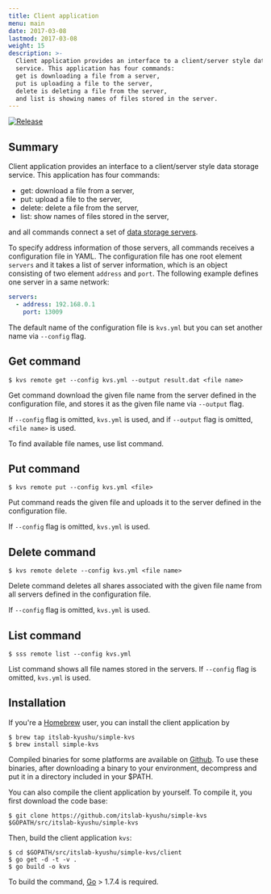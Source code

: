 ```yaml
---
title: Client application
menu: main
date: 2017-03-08
lastmod: 2017-03-08
weight: 15
description: >-
  Client application provides an interface to a client/server style data storage
  service. This application has four commands:
  get is downloading a file from a server,
  put is uploading a file to the server,
  delete is deleting a file from the server,
  and list is showing names of files stored in the server.
---
```

[![Release](https://img.shields.io/badge/release-0.2.0-brightgreen.svg)](https://github.com/itslab-kyushu/simple-kvs/releases/tag/v0.2.0)

## Summary
Client application provides an interface to a client/server style data storage
service.
This application has four commands:

* get: download a file from a server,
* put: upload a file to the server,
* delete: delete a file from the server,
* list: show names of files stored in the server,

and all commands connect a set of [data storage servers](../server).

To specify address information of those servers, all commands receives a
configuration file in YAML.
The configuration file has one root element `servers` and it takes a list of
server information, which is an object consisting of two element `address` and
`port`.
The following example defines one server in a same network:

```yaml
servers:
  - address: 192.168.0.1
    port: 13009
```

The default name of the configuration file is `kvs.yml` but you can set another
name via `--config` flag.

## Get command
```shell
$ kvs remote get --config kvs.yml --output result.dat <file name>
```

Get command download the given file name from the server
defined in the configuration file, and stores it as the given file name via
`--output` flag.

If `--config` flag is omitted, `kvs.yml` is used, and if `--output` flag is
omitted, `<file name>` is used.

To find available file names, use list command.


## Put command
```shell
$ kvs remote put --config kvs.yml <file>
```

Put command reads the given file and uploads it to the server defined in the
configuration file.

If `--config` flag is omitted, `kvs.yml` is used.

## Delete command
```shell
$ kvs remote delete --config kvs.yml <file name>
```

Delete command deletes all shares associated with the given file name from all
servers defined in the configuration file.

If `--config` flag is omitted, `kvs.yml` is used.

## List command
```shell
$ sss remote list --config kvs.yml
```

List command shows all file names stored in the servers.
If `--config` flag is omitted, `kvs.yml` is used.

## Installation
If you're a [Homebrew](http://brew.sh/) user,
you can install the client application by

```shell
$ brew tap itslab-kyushu/simple-kvs
$ brew install simple-kvs
```

Compiled binaries for some platforms are available on
[Github](https://github.com/itslab-kyushu/simple-kvs/releases).
To use these binaries, after downloading a binary to your environment, decompress and put it in a directory included in your $PATH.

You can also compile the client application by yourself.
To compile it, you first download the code base:

```shell
$ git clone https://github.com/itslab-kyushu/simple-kvs $GOPATH/src/itslab-kyushu/simple-kvs
```

Then, build the client application `kvs`:

```shell
$ cd $GOPATH/src/itslab-kyushu/simple-kvs/client
$ go get -d -t -v .
$ go build -o kvs
```

To build the command, [Go](https://golang.org/) > 1.7.4 is required.
